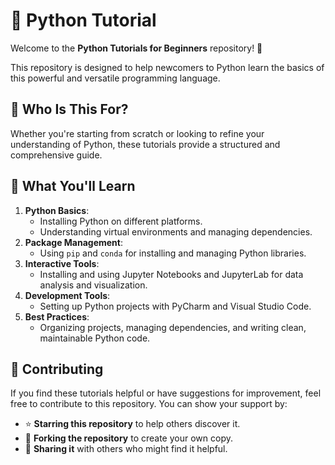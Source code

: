 # 🐍 Python Tutorial

Welcome to the **Python Tutorials for Beginners** repository! 🎉

This repository is designed to help newcomers to Python learn the basics of this powerful and versatile programming language.

## 🎯 Who Is This For?

Whether you're starting from scratch or looking to refine your understanding of Python, these tutorials provide a structured and comprehensive guide.

## 🌟 What You'll Learn

1. **Python Basics**:
   - Installing Python on different platforms.
   - Understanding virtual environments and managing dependencies.
2. **Package Management**:
   - Using `pip` and `conda` for installing and managing Python libraries.
3. **Interactive Tools**:
   - Installing and using Jupyter Notebooks and JupyterLab for data analysis and visualization.
4. **Development Tools**:
   - Setting up Python projects with PyCharm and Visual Studio Code.
5. **Best Practices**:
   - Organizing projects, managing dependencies, and writing clean, maintainable Python code.

## 🤝 Contributing
If you find these tutorials helpful or have suggestions for improvement, feel free to contribute to this repository. You can show your support by:
- ⭐ **Starring this repository** to help others discover it.
- 🍴 **Forking the repository** to create your own copy.
- 📢 **Sharing it** with others who might find it helpful.

